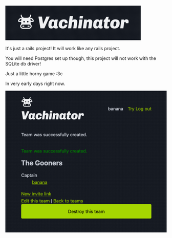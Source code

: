 ![The logo for this stupid project. A little picture of a cow's face next to the word "Vacinator"](./logo.png "Vacinator")

It's just a rails project! It will work like any rails project.

You will need Postgres set up though, this project will not work with the SQLite db driver!

Just a little horny game :3c

In very early days right now.

![A screenshot of the app, showing a "team" named "the gooners"](./screenshot.png "Screenshot")